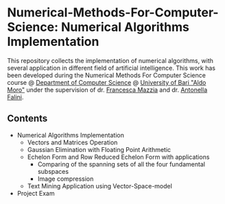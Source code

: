 # Numerical-Methods-For-Computer-Science: Numerical Algorithms Implementation
This repository collects the implementation of numerical algorithms, with several application in different field of artificial intelligence.
This work has been developed during the Numerical Methods For Computer Science course @ [Department of Computer Science](https://www.uniba.it/ricerca/dipartimenti/informatica) @ [University of Bari "Aldo Moro"](http://www.uniba.it/) 
under the supervision of dr. [Francesca Mazzia](https://archimede.dm.uniba.it/~mazzia/mazzia/) and dr. [Antonella Falini](https://www.researchgate.net/profile/Antonella-Falini).
## Contents
* Numerical Algorithms Implementation
  * Vectors and Matrices Operation
  * Gaussian Elimination with Floating Point Arithmetic
  * Echelon Form and Row Reduced Echelon Form with applications
    * Comparing of the spanning sets of all the four fundamental subspaces
    * Image compression
  * Text Mining Application using Vector-Space-model
* Project Exam
